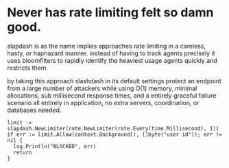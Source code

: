 # Never has rate limiting felt so damn good.

slapdash is as the name implies approaches rate limiting in a careless, hasty, or haphazard manner.
instead of having to track agents precisely it uses bloomfilters to rapidly identify the heaviest
usage agents quickly and restricts them.

by taking this approach slashdash in its default settings protect an endpoint from a large number of attackers
while using O(1) memory, minimal allocations, sub millisecond response times, and a entirely graceful failure
scenario all entirely in application, no extra servers, coordination, or databases needed.


```golang
limit := slapdash.NewLimiter(rate.NewLimiter(rate.Every(time.Millisecond), 1))
if err := limit.Allow(context.Background(), []byte("user id")); err != nil {
  log.Println("BLOCKED", err)
  return
}
```
